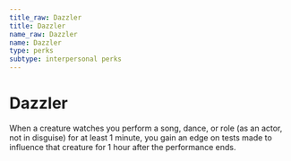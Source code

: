 ```yaml
---
title_raw: Dazzler
title: Dazzler
name_raw: Dazzler
name: Dazzler
type: perks
subtype: interpersonal perks
---
```


# Dazzler

When a creature watches you perform a song, dance, or role (as an actor, not in disguise) for at least 1 minute, you gain an edge on tests made to influence that creature for 1 hour after the performance ends.
